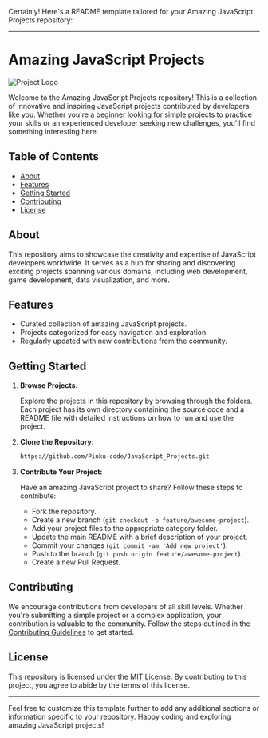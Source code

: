 Certainly! Here's a README template tailored for your Amazing JavaScript Projects repository:

---

# Amazing JavaScript Projects

![Project Logo](link_to_logo.png)

Welcome to the Amazing JavaScript Projects repository! This is a collection of innovative and inspiring JavaScript projects contributed by developers like you. Whether you're a beginner looking for simple projects to practice your skills or an experienced developer seeking new challenges, you'll find something interesting here.

## Table of Contents

- [About](#about)
- [Features](#features)
- [Getting Started](#getting-started)
- [Contributing](#contributing)
- [License](#license)

## About

This repository aims to showcase the creativity and expertise of JavaScript developers worldwide. It serves as a hub for sharing and discovering exciting projects spanning various domains, including web development, game development, data visualization, and more.

## Features

- Curated collection of amazing JavaScript projects.
- Projects categorized for easy navigation and exploration.
- Regularly updated with new contributions from the community.

## Getting Started

1. **Browse Projects:**

    Explore the projects in this repository by browsing through the folders. Each project has its own directory containing the source code and a README file with detailed instructions on how to run and use the project.

2. **Clone the Repository:**

    ```bash
    https://github.com/Pinku-code/JavaScript_Projects.git
    ```

3. **Contribute Your Project:**

    Have an amazing JavaScript project to share? Follow these steps to contribute:

    - Fork the repository.
    - Create a new branch (`git checkout -b feature/awesome-project`).
    - Add your project files to the appropriate category folder.
    - Update the main README with a brief description of your project.
    - Commit your changes (`git commit -am 'Add new project'`).
    - Push to the branch (`git push origin feature/awesome-project`).
    - Create a new Pull Request.

## Contributing

We encourage contributions from developers of all skill levels. Whether you're submitting a simple project or a complex application, your contribution is valuable to the community. Follow the steps outlined in the [Contributing Guidelines](CONTRIBUTING.md) to get started.

## License

This repository is licensed under the [MIT License](LICENSE). By contributing to this project, you agree to abide by the terms of this license.

---

Feel free to customize this template further to add any additional sections or information specific to your repository. Happy coding and exploring amazing JavaScript projects!
